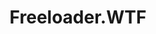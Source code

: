 ---
codehost: https://github.com/https://github.com/FreeloaderWTF
font:
  name: BlackTop
  url: https://sixabovestudios.com/store/blacktop-font/
logohandle: freeloaderwtf
sort: freeloaderwtf
title: Freeloader.WTF
website: https://www.freeloader.wtf/
---